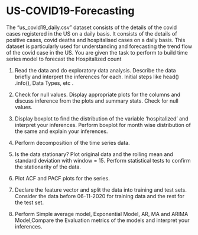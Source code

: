 # US-COVID19-Forecasting
The “us_covid19_daily.csv” dataset consists of the details of the covid cases registered in the US on a daily basis. It consists of the details of positive cases, covid deaths and hospitalised cases  on a daily basis. This dataset is particularly used for understanding and forecasting the trend flow of the covid case in the US. You are given the task to perform to build time series model to forecast the Hospitalized count

1. Read the data and do exploratory data analysis. Describe the data briefly and interpret the inferences for each. Initial steps like head() .info(), Data Types, etc .

2. Check for null values. Display appropriate plots for the columns and discuss inference from the plots and summary stats. Check for null values.

3. Display boxplot to find the distribution of the variable ‘hospitalized’ and interpret your inferences. Perform boxplot for month wise distribution of the same and explain your inferences.

4. Perform decomposition of the time series data.

5. Is the data stationary? Plot original data and the rolling mean and standard deviation with window = 15. Perform statistical tests to confirm the stationarity of the data.

6. Plot ACF and PACF plots for the series.

7. Declare the feature vector and split the data into training and test sets. Consider the data before 06-11-2020 for training data and the rest for the test set.

8. Perform Simple average model, Exponential Model, AR, MA and ARIMA Model,Compare the Evaluation metrics of the models and interpret your inferences.
